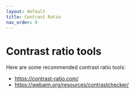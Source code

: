 ```yaml
---
layout: default
title: Contrast Ratio 
nav_order: 9
--- 
```

# Contrast ratio tools

Here are some recommended contrast ratio tools:

* https://contrast-ratio.com/
* https://webaim.org/resources/contrastchecker/



